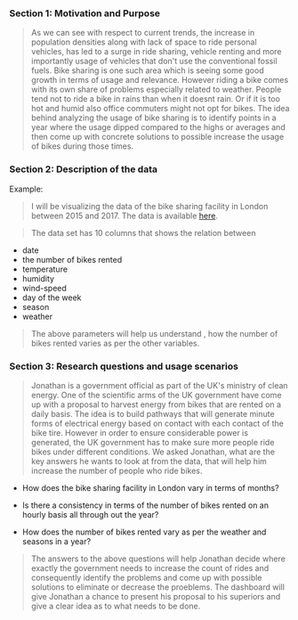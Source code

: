 ### Section 1: Motivation and Purpose

> As we can see with respect to current trends, the increase in population densities along with lack of space to ride personal vehicles, has led to a surge in ride sharing, vehicle renting and more importantly usage of vehicles that don't use the conventional fossil fuels. Bike sharing is one such area which is seeing some good growth in terms of usage and relevance. However riding a bike comes with its own share of problems especially related to weather. People tend not to ride a bike in rains than when it doesnt rain. Or if it is too hot and humid also office commuters might not opt for bikes. The idea behind analyzing the usage of bike sharing is to identify points in a year where the usage dipped compared to the highs or averages and then come up with concrete solutions to possible increase the usage of bikes during those times. 


### Section 2: Description of the data

Example:

> I will be visualizing the data of the bike sharing facility in London between 2015 and 2017. The data is available [here](https://www.kaggle.com/hmavrodiev/london-bike-sharing-dataset).

> The data set has 10 columns that shows the relation between

* date 
* the number of bikes rented 
* temperature
* humidity
* wind-speed
* day of the week
* season
* weather

> The above parameters will help us understand , how the number of bikes rented varies as per the other variables. 


### Section 3: Research questions and usage scenarios

> Jonathan is a government official as part of the UK's ministry of clean energy. One of the scientific arms of the UK government have come up with a proposal to harvest energy from bikes that are rented on a daily basis. The idea is to build pathways that will generate minute forms of electrical energy based on contact with each contact of the bike tire. However in order to ensure considerable power is generated, the UK government has to make sure more people ride bikes under different conditions. We asked Jonathan, what are the key answers he wants to look at from the data, that will help him increase the number of people who ride bikes.

* How does the bike sharing facility in London vary in terms of months?

* Is there a consistency in terms of the number of bikes rented on an hourly basis all through out the year?

* How does the number of bikes rented vary as per the weather and seasons in a year?

> The answers to the above questions will help Jonathan decide where exactly the government needs to increase the count of rides and consequently identify the problems and come up with possible solutions to eliminate or decrease the proeblems.
> The dashboard will give Jonathan a chance to present his proposal to his superiors and give a clear idea as to what needs to be done. 
